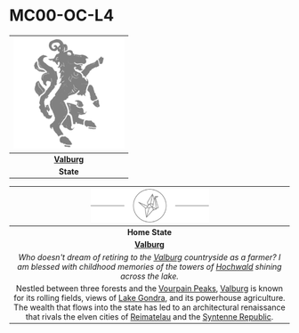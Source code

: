 # MC00-OC-L4

| <img src="https://raw.githubusercontent.com/jesskelsall/astarus-images/main/symbols/5c15a8286ffbedf8.png" height="200" /> |
|:---:|
| **[Valburg](../../../civilisations/nilsavnic-alliance/states/valburg.md)** |
| **State** |

| <img src="../../../images/card-icons/lady-crane.png" height="60" /> |
|:---:|
| **Home State** |
| **[Valburg](../../../civilisations/nilsavnic-alliance/states/valburg.md)** |
| *Who doesn't dream of retiring to the [Valburg](../../../civilisations/nilsavnic-alliance/states/valburg.md) countryside as a farmer? I am blessed with childhood memories of the towers of [Hochwald](../../../places/cities/hochwald.md) shining across the lake.* |
| Nestled between three forests and the [Vourpain Peaks](../../../places/mountains/vourpain-peaks.md), [Valburg](../../../civilisations/nilsavnic-alliance/states/valburg.md) is known for its rolling fields, views of [Lake Gondra](../../../places/rivers-lakes/lake-gondra.md), and its powerhouse agriculture. The wealth that flows into the state has led to an architectural renaissance that rivals the elven cities of [Reimatelau](../../../civilisations/nilsavnic-alliance/states/reimatelau.md) and the [Syntenne Republic](../../../civilisations/syntenne-republic/syntenne-republic.md).  |
